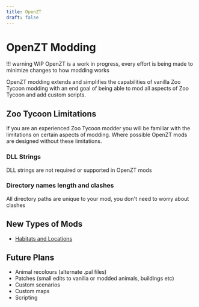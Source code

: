 ```yaml
---
title: OpenZT
draft: false
---
```


# OpenZT Modding

!!! warning WIP
    OpenZT is a work in progress, every effort is being made to minimize changes to how modding works

OpenZT modding extends and simplifies the capabilities of vanilla Zoo Tycoon modding with an end goal of being able to mod all aspects of Zoo Tycoon and add custom scripts. 

## Zoo Tycoon Limitations
If you are an experienced Zoo Tycoon modder you will be familiar with the limitations on certain aspects of modding. Where possible OpenZT mods are designed without these limitations.

### DLL Strings
DLL strings are not required or supported in OpenZT mods


### Directory names length and clashes
All directory paths are unique to your mod, you don't need to worry about clashes

## New Types of Mods

- [Habitats and Locations](./habitats_and_locations.md)

## Future Plans

 - Animal recolours (alternate .pal files)
 - Patches (small edits to vanilla or modded animals, buildings etc)
 - Custom scenarios
 - Custom maps
 - Scripting
